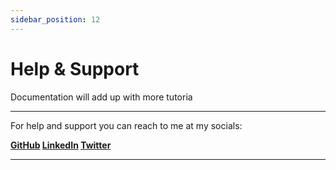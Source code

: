 ```yaml
---
sidebar_position: 12
---
```


# Help & Support

Documentation will add up with more tutoria

---
For help and support you can reach to me at my socials:

**[GitHub](https://github.com/iam-anshul)
[LinkedIn](https://twitter.com/anshulsingh142)
[Twitter](https://twitter.com/anshulsingh142)**

---